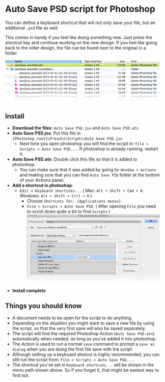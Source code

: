# Auto Save PSD script for Photoshop

You can define a keyboard shortcut that will not only save your file, but an additional `.psd` file as well.

This comes in handy if you feel like doing something new. Just press the shortcut key and continue working on the new design. If you feel like going back to the older design, the file can be found next to the original in a folder.

![Example of saved psd files](readme_img/Example.jpg)

## Install

* **Download the files**: `Auto Save PSD.jsx` and `Auto Save PSD.atn`
* **Auto Save PSD.jsx**: Put this file in `{Photoshop_root}\Presets\Scripts\Auto Save PSD.jsx`
  * Next time you open photoshop you will find the script in: `File > Scripts > Auto Save PSD...`. If photoshop is already running, restart it.
* **Auto Save PSD.atn**: Double click this file so that it is added to photoshop.
  * You can make sure that it was added by going to: `Window > Actions` and making sure that you can find `Auto Save PSD` folder at the bottom of your Actions panel.
* **Add a shortcut in photoshop**: 
  * `Edit > Keyboard shortcuts...` ( Mac: `Alt + Shift + Cmd + K`. Windows: `Alt + Shift + Ctrl + K` )
    * Choose `Shortcuts for: [Applications menus]`
    * `File > Scripts > Auto Save PSD`. ( After opening `File` you need to scroll down quite a bit to find `Scripts` ) ![Keyboard shotcuts](readme_img/Shortcut.jpg)
* **Install complete**

## Things you should know
* A document needs to be open for the script to do anything.
* Depending on the situation you might want to save a new file by using the script, so that the very first save will also be saved separately.
* The script will find the required Photoshop Action (`Auto Save PSD.atn`) automatically when needed, as long as you've added it into photoshop. 
* The Action is used to run a normal `save` command to prompt a `save as dialog` when you are doing the first file save with the script.
* Although setting up a keyboard shotcut is highly recommended, you can still run the script from: `File > Scripts > Auto Save PSD...`.
 * The shortcut you've set in `Keyboard shortcuts...` will be shown in the menu path shown above. So if you forget it, that might be easiest way to find out.
